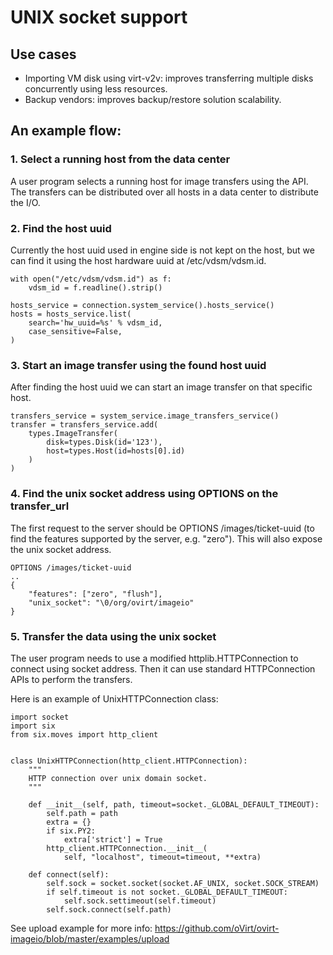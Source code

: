 # UNIX socket support

## Use cases

- Importing VM disk using virt-v2v: improves transferring multiple disks
  concurrently using less resources.
- Backup vendors: improves backup/restore solution scalability.

## An example flow:

### 1. Select a running host from the data center

A user program selects a running host for image transfers using the API.
The transfers can be distributed over all hosts in a data center to
distribute the I/O.


### 2. Find the host uuid

Currently the host uuid used in engine side is not kept on the host, but
we can find it using the host hardware uuid at /etc/vdsm/vdsm.id.

    with open("/etc/vdsm/vdsm.id") as f:
        vdsm_id = f.readline().strip()

    hosts_service = connection.system_service().hosts_service()
    hosts = hosts_service.list(
        search='hw_uuid=%s' % vdsm_id,
        case_sensitive=False,
    )


### 3. Start an image transfer using the found host uuid

After finding the host uuid we can start an image transfer on that
specific host.

    transfers_service = system_service.image_transfers_service()
    transfer = transfers_service.add(
        types.ImageTransfer(
            disk=types.Disk(id='123'),
            host=types.Host(id=hosts[0].id)
        )
    )


### 4. Find the unix socket address using OPTIONS on the transfer_url

The first request to the server should be OPTIONS /images/ticket-uuid
(to find the features supported by the server, e.g. "zero").
This will also expose the unix socket address.

    OPTIONS /images/ticket-uuid
    ..
    {
        "features": ["zero", "flush"],
        "unix_socket": "\0/org/ovirt/imageio"
    }

### 5. Transfer the data using the unix socket

The user program needs to use a modified httplib.HTTPConnection to
connect using socket address. Then it can use standard HTTPConnection
APIs to perform the transfers.

Here is an example of UnixHTTPConnection class:

    import socket
    import six
    from six.moves import http_client


    class UnixHTTPConnection(http_client.HTTPConnection):
        """
        HTTP connection over unix domain socket.
        """

        def __init__(self, path, timeout=socket._GLOBAL_DEFAULT_TIMEOUT):
            self.path = path
            extra = {}
            if six.PY2:
                extra['strict'] = True
            http_client.HTTPConnection.__init__(
                self, "localhost", timeout=timeout, **extra)

        def connect(self):
            self.sock = socket.socket(socket.AF_UNIX, socket.SOCK_STREAM)
            if self.timeout is not socket._GLOBAL_DEFAULT_TIMEOUT:
                self.sock.settimeout(self.timeout)
            self.sock.connect(self.path)

See upload example for more info:
https://github.com/oVirt/ovirt-imageio/blob/master/examples/upload
